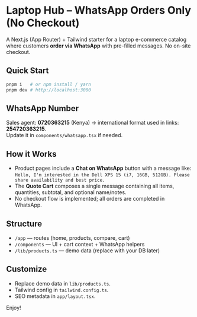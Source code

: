 # Laptop Hub – WhatsApp Orders Only (No Checkout)

A Next.js (App Router) + Tailwind starter for a laptop e-commerce catalog where customers **order via WhatsApp** with pre-filled messages. No on-site checkout.

## Quick Start

```bash
pnpm i   # or npm install / yarn
pnpm dev # http://localhost:3000
```

## WhatsApp Number

Sales agent: **0720363215** (Kenya) → international format used in links: **254720363215**.  
Update it in `components/whatsapp.tsx` if needed.

## How it Works

- Product pages include a **Chat on WhatsApp** button with a message like:  
  `Hello, I'm interested in the Dell XPS 15 (i7, 16GB, 512GB). Please share availability and best price.`
- The **Quote Cart** composes a single message containing all items, quantities, subtotal, and optional name/notes.
- No checkout flow is implemented; all orders are completed in WhatsApp.

## Structure

- `/app` — routes (home, products, compare, cart)
- `/components` — UI + cart context + WhatsApp helpers
- `/lib/products.ts` — demo data (replace with your DB later)

## Customize

- Replace demo data in `lib/products.ts`.
- Tailwind config in `tailwind.config.ts`.
- SEO metadata in `app/layout.tsx`.

Enjoy!
